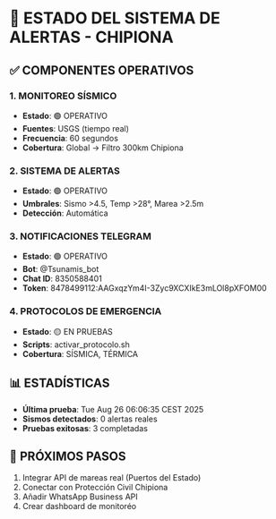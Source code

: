 # 🚨 ESTADO DEL SISTEMA DE ALERTAS - CHIPIONA

## ✅ COMPONENTES OPERATIVOS

### 1. MONITOREO SÍSMICO
- **Estado**: 🟢 OPERATIVO
- **Fuentes**: USGS (tiempo real)
- **Frecuencia**: 60 segundos
- **Cobertura**: Global → Filtro 300km Chipiona

### 2. SISTEMA DE ALERTAS
- **Estado**: 🟢 OPERATIVO  
- **Umbrales**: Sismo >4.5, Temp >28°, Marea >2.5m
- **Detección**: Automática

### 3. NOTIFICACIONES TELEGRAM
- **Estado**: 🟢 OPERATIVO
- **Bot**: @Tsunamis_bot
- **Chat ID**: 8350588401
- **Token**: 8478499112:AAGxqzYm4I-3Zyc9XCXIkE3mLOl8pXFOM00

### 4. PROTOCOLOS DE EMERGENCIA
- **Estado**: 🟡 EN PRUEBAS
- **Scripts**: activar_protocolo.sh
- **Cobertura**: SÍSMICA, TÉRMICA

## 📊 ESTADÍSTICAS
- **Última prueba**: Tue Aug 26 06:06:35 CEST 2025
- **Sismos detectados**: 0 alertas reales
- **Pruebas exitosas**: 3 completadas

## 🚀 PRÓXIMOS PASOS
1. Integrar API de mareas real (Puertos del Estado)
2. Conectar con Protección Civil Chipiona
3. Añadir WhatsApp Business API
4. Crear dashboard de monitoréo

